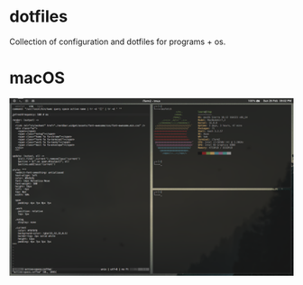 dotfiles
========

Collection of configuration and dotfiles for programs + os.


macOS
===

![img](/screenshot.png?raw=true)

